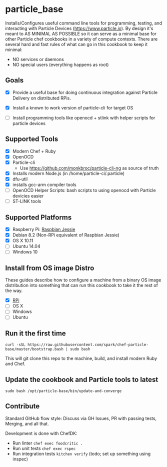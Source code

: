 # particle_base

Installs/Configures useful command line tools for programming, testing, and interacting with Particle Devices (https://www.particle.io).
By design it's meant to AS MINIMAL AS POSSIBLE so it can serve as a minimal base for other Particle chef cookbooks in a variety of compute contexts.
There are several hard and fast rules of what can go in this cookbook to keep it minimal:

- NO services or daemons
- NO special users (everything happens as root)

Goals
---

- [x] Provide a useful base for doing continuous integration against Particle Delivery on distributed RPis.

- [x] Install a known to work version of particle-cli for target OS

- [ ] Install programming tools like openocd + stlink with helper scripts for particle devices

Supported Tools
---

- [x] Modern Chef + Ruby
- [x] OpenOCD
- [x] Particle-cli
  - Use https://github.com/monkbroc/particle-cli-ng as source of truth
- [x] Installs modern Node.js (in /home/particle-ci/.particle)
- [x] dfu-util
- [x] installs gcc-arm compiler tools
- [ ] OpenOCD Helper Scripts: bash scripts to using openocd with Particle devicies easier
- [ ] ST-LINK tools

Supported Platforms
------------

- [x] Raspberry Pi: [Raspbian Jessie](https://www.raspberrypi.org/downloads/raspbian/)
- [x] Debian 8.2 (Non-RPi equivalent of Raspbian Jessie)
- [x] OS X 10.11
- [ ] Ubuntu 14.04
- [ ] Windows 10

Install from OS image Distro
---

These guides describe how to configure a machine from a binary OS image distribution into something that can run this cookbook to take it the rest of the way.

- [x] [RPi](/doc/install-on-rpi-with-osx.md)
- [ ] OS X
- [ ] Windows
- [ ] Ubuntu

Run it the first time
---

    curl -sSL https://raw.githubusercontent.com/spark/chef-particle-base/master/bootstrap.bash | sudo bash

This will git clone this repo to the machine, build, and install modern Ruby and Chef.

Update the cookbook and Particle tools to latest
---

    sudo bash /opt/particle-base/bin/update-and-converge

Contribute
---

Standard GitHub flow style: Discuss via GH Issues, PR with passing tests, Merging, and all that.

Development is done with ChefDK:

- Run linter `chef exec foodcritic .`
- Run unit tests `chef exec rspec`
- Run integration tests `kitchen verify` (todo; set up something using inspec)
